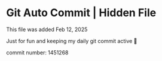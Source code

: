 # Git Auto Commit | Hidden File

This file was added Feb 12, 2025

Just for fun and keeping my daily git commit active 🤪

commit number: 1451268
